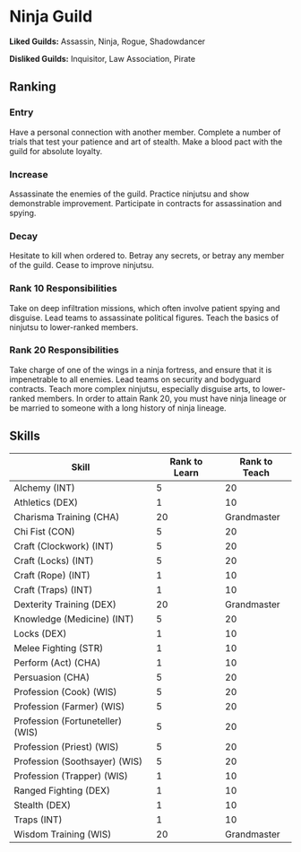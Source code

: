 # Ninja Guild

**Liked Guilds:** Assassin, Ninja, Rogue, Shadowdancer

**Disliked Guilds:** Inquisitor, Law Association, Pirate

## Ranking

### Entry

Have a personal connection with another member. Complete a number of trials that test your patience and art of stealth. Make a blood pact with the guild for absolute loyalty.

### Increase

Assassinate the enemies of the guild. Practice ninjutsu and show demonstrable improvement. Participate in contracts for assassination and spying.

### Decay

Hesitate to kill when ordered to. Betray any secrets, or betray any member of the guild. Cease to improve ninjutsu.

### Rank 10 Responsibilities

Take on deep infiltration missions, which often involve patient spying and disguise. Lead teams to assassinate political figures. Teach the basics of ninjutsu to lower-ranked members.

### Rank 20 Responsibilities

Take charge of one of the wings in a ninja fortress, and ensure that it is impenetrable to all enemies. Lead teams on security and bodyguard contracts. Teach more complex ninjutsu, especially disguise arts, to lower-ranked members. In order to attain Rank 20, you must have ninja lineage or be married to someone with a long history of ninja lineage.

## Skills

| Skill | Rank to Learn | Rank to Teach |
| ---   | ---           | ---           |
| Alchemy (INT) | 5 | 20
| Athletics (DEX) | 1 | 10
| Charisma Training (CHA) | 20 | Grandmaster
| Chi Fist (CON) | 5 | 20
| Craft (Clockwork) (INT) | 5 | 20
| Craft (Locks) (INT) | 5 | 20
| Craft (Rope) (INT) | 1 | 10
| Craft (Traps) (INT) | 1 | 10
| Dexterity Training (DEX) | 20 | Grandmaster
| Knowledge (Medicine) (INT) | 5 | 20
| Locks (DEX) | 1 | 10
| Melee Fighting (STR) | 1 | 10
| Perform (Act) (CHA) | 1 | 10
| Persuasion (CHA) | 5 | 20
| Profession (Cook) (WIS) | 5 | 20
| Profession (Farmer) (WIS) | 5 | 20
| Profession (Fortuneteller) (WIS) | 5 | 20
| Profession (Priest) (WIS) | 5 | 20
| Profession (Soothsayer) (WIS) | 5 | 20
| Profession (Trapper) (WIS) | 1 | 10
| Ranged Fighting (DEX) | 1 | 10
| Stealth (DEX) | 1 | 10
| Traps (INT) | 1 | 10
| Wisdom Training (WIS) | 20 | Grandmaster
